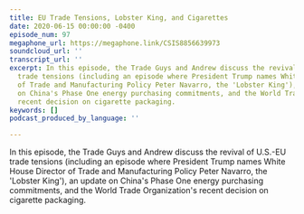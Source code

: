 ```yaml
---
title: EU Trade Tensions, Lobster King, and Cigarettes
date: 2020-06-15 00:00:00 -0400
episode_num: 97
megaphone_url: https://megaphone.link/CSIS8856639973
soundcloud_url: ''
transcript_url: ''
excerpt: In this episode, the Trade Guys and Andrew discuss the revival of U.S.-EU
  trade tensions (including an episode where President Trump names White House Director
  of Trade and Manufacturing Policy Peter Navarro, the 'Lobster King'), an update
  on China's Phase One energy purchasing commitments, and the World Trade Organization's
  recent decision on cigarette packaging.
keywords: []
podcast_produced_by_language: ''

---
```

In this episode, the Trade Guys and Andrew discuss the revival of U.S.-EU trade tensions (including an episode where President Trump names White House Director of Trade and Manufacturing Policy Peter Navarro, the 'Lobster King'), an update on China's Phase One energy purchasing commitments, and the World Trade Organization's recent decision on cigarette packaging.